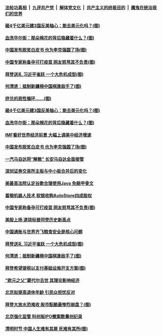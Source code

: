 

####  [法轮功真相](../../../../basic/blob/master/README.md?t=04071402) &nbsp;|&nbsp; [九评共产党](../../../../9ping.md/blob/master/README.md?t=04071402) &nbsp;|&nbsp; [解体党文化](../../../../jtdwh.md/blob/master/README.md?t=04071402)  &nbsp;|&nbsp; [共产主义的终极目的](../../../../gczydzjmd.md/blob/master/README.md?t=04071402) &nbsp;|&nbsp; [魔鬼在统治我们的世界](../../../../mgztzwmdsj.md/blob/master/README.md?t=04071402) 

#### [砸4千亿美元建3国反美轴心：能去美元化吗？(图)](../pages/p5/967976.md?t=04071402) 

#### [血洗华尔街：那朵棉花的背后隐藏着什么？(图)](../pages/p5/967967.md?t=04071402) 

#### [中国发布脱贫白皮书 也为李克强圆了场(图)](../pages/p5/967936.md?t=04071402) 

#### [中国专家称备孕可打疫苗 网友怒骂其不负责(图)](../pages/p5/967894.md?t=04071402) 

#### [拜登送礼 习近平雀跃 一个大危机成型(图)](../pages/p5/967851.md?t=04071402) 

#### [何清涟：抵制新疆棉中国棋逢敌手了(图)](../pages/p5/967873.md?t=04071402) 

#### [挤兑的恶性循环……(图)](../pages/p5/967971.md?t=04071402) 

#### [砸4千亿美元建3国反美轴心：能去美元化吗？(图)](../pages/p5/967976.md?t=04071402) 

#### [血洗华尔街：那朵棉花的背后隐藏着什么？(图)](../pages/p5/967967.md?t=04071402) 

#### [IMF看好世界经济前景 大幅上调美中经济增速](../pages/p5/967952.md?t=04071402) 

#### [中国发布脱贫白皮书 也为李克强圆了场(图)](../pages/p5/967936.md?t=04071402) 

#### [一汽马自达将“解散” 长安马自达全面接管](../pages/p5/967931.md?t=04071402) 

#### [深圳证券交易所主板与中小板合并后的变化](../pages/p5/967930.md?t=04071402) 

#### [美最高法院认定谷歌合理使用Java 免赔甲骨文](../pages/p5/967910.md?t=04071402) 

#### [着眼机器人技术 软银收购AutoStore四成股权](../pages/p5/967908.md?t=04071402) 

#### [中国专家称备孕可打疫苗 网友怒骂其不负责(图)](../pages/p5/967894.md?t=04071402) 

#### [美股上扬 道琼标普同登历史新高点](../pages/p5/967891.md?t=04071402) 

#### [中国通胀与世界齐飞粮食安全是核心问题](../pages/p5/967883.md?t=04071402) 

#### [拜登送礼 习近平雀跃 一个大危机成型(图)](../pages/p5/967851.md?t=04071402) 

#### [何清涟：抵制新疆棉中国棋逢敌手了(图)](../pages/p5/967873.md?t=04071402) 

#### [拜登希望提税以支付基础设施开支方案(图)](../pages/p5/967864.md?t=04071402) 

#### [“欧元之父”蒙代尔去世 其理论影响经济](../pages/p5/967831.md?t=04071402) 

#### [北京拟提高退休年龄 引民众担忧反对](../pages/p5/967829.md?t=04071402) 

#### [拜登大放水恐难收 股市酝酿最惨烈崩盘？(图)](../pages/p5/967828.md?t=04071402) 

#### [北京强化监管 科创板IPO撤案数量创纪录](../pages/p5/967825.md?t=04071402) 

#### [清明时节 中国人生难有其屋 死难有其所(图)](../pages/p5/967818.md?t=04071402) 

